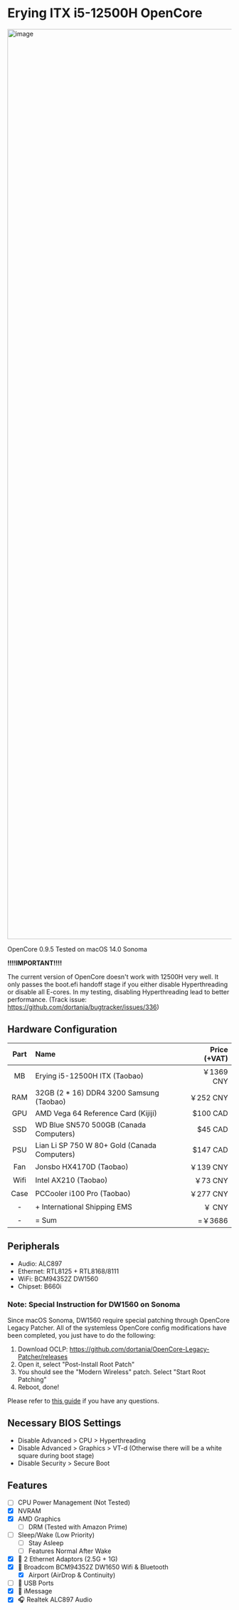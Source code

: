 # Erying ITX i5-12500H OpenCore

<img width="2043" alt="image" src="https://github.com/hykilpikonna/Erying-ITX-12500H-OpenCore/assets/22280294/bdacaaa1-4d7c-4eed-a8c3-2167f4945d12">


OpenCore 0.9.5
Tested on macOS 14.0 Sonoma

**!!!!IMPORTANT!!!!**

The current version of OpenCore doesn't work with 12500H very well. It only passes the boot.efi handoff stage if you either disable Hyperthreading or disable all E-cores. In my testing, disabling Hyperthreading lead to better performance. (Track issue: https://github.com/dortania/bugtracker/issues/336)

## Hardware Configuration

| Part | Name | Price (+VAT) |
|:--:|:--|--:|
| MB  | Erying i5-12500H ITX (Taobao)                | ￥1369 CNY |
| RAM | 32GB (2 * 16) DDR4 3200 Samsung (Taobao)     | ￥252  CNY |
| GPU | AMD Vega 64 Reference Card (Kijiji)          | $100   CAD |
| SSD | WD Blue SN570 500GB (Canada Computers)       | $45    CAD |
| PSU | Lian Li SP 750 W 80+ Gold (Canada Computers) | $147   CAD |
| Fan | Jonsbo HX4170D (Taobao)                      | ￥139  CNY |
| Wifi | Intel AX210 (Taobao)                        | ￥73   CNY |
| Case | PCCooler i100 Pro (Taobao)                  | ￥277  CNY |
|  -  | + International Shipping EMS                 | ￥     CNY |
|  -  | = Sum                                        | =￥3686    |

## Peripherals

* Audio: ALC897
* Ethernet: RTL8125 + RTL8168/8111
* WiFi: BCM94352Z DW1560
* Chipset: B660i

### Note: Special Instruction for DW1560 on Sonoma

Since macOS Sonoma, DW1560 require special patching through OpenCore Legacy Patcher. All of the systemless OpenCore config modifications have been completed, you just have to do the following:

1. Download OCLP: https://github.com/dortania/OpenCore-Legacy-Patcher/releases
2. Open it, select "Post-Install Root Patch"
3. You should see the "Modern Wireless" patch. Select "Start Root Patching"
4. Reboot, done!

Please refer to [this guide](https://github.com/5T33Z0/OC-Little-Translated/blob/main/14_OCLP_Wintel/WIiFi_Sonoma.md) if you have any questions.

## Necessary BIOS Settings

* Disable Advanced > CPU > Hyperthreading
* Disable Advanced > Graphics > VT-d (Otherwise there will be a white square during boot stage)
* Disable Security > Secure Boot

## Features

- [ ] CPU Power Management (Not Tested)
- [x] NVRAM
- [x] AMD Graphics
  - [ ] DRM (Tested with Amazon Prime)
- [ ] Sleep/Wake (Low Priority)
  - [ ] Stay Asleep
  - [ ] Features Normal After Wake
- [x] 📶 2 Ethernet Adaptors (2.5G + 1G)
- [x] 📶 Broadcom BCM94352Z DW1650 Wifi & Bluetooth
  - [x] Airport (AirDrop & Continuity)
- [ ] 🔌 USB Ports
- [x] 💬 iMessage
- [x] 🎧 Realtek ALC897 Audio
